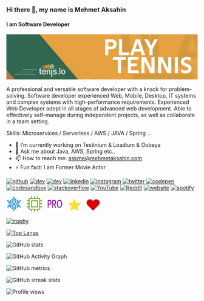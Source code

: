 ### Hi there 👋, my name is Mehmet Aksahin
#### I am Software Developer
![I am Software Developer](https://github.com/mehmetaksahin/mehmetaksahin/blob/main/banner.png)

A professional and versatile software developer with a knack
for problem-solving. Software developer experienced Web, Mobile, Desktop, IT systems and complex systems with high-performance requirements. Experienced Web Developer adept in all stages of advanced web development. Able to effectively self-manage during independent projects, as well as collaborate in a team setting.

Skills: Microservices / Serverless / AWS / JAVA / Spring ...

- 🔭 I’m currently working on Testinium & Loadium & Oobeya 
- 💬 Ask me about Java, AWS, Spring etc.. 
- 📫 How to reach me: askme@mehmetaksahin.com 
- ⚡ Fun fact: I am Former Movie Actor 


[<img src='https://cdn.jsdelivr.net/npm/simple-icons@3.0.1/icons/github.svg' alt='github' height='40'>](https://github.com/mehmetaksahin)  [<img src='https://cdn.jsdelivr.net/npm/simple-icons@3.0.1/icons/dev-dot-to.svg' alt='dev' height='40'>](https://dev.to/mehmetaksahin)  [<img src='https://cdn.jsdelivr.net/npm/simple-icons@3.0.1/icons/hashnode.svg' alt='dev' height='40'>](https://hashnode.com/@mehmetaksahin)  [<img src='https://cdn.jsdelivr.net/npm/simple-icons@3.0.1/icons/linkedin.svg' alt='linkedin' height='40'>](https://www.linkedin.com/in/mehmetaksahin/)  [<img src='https://cdn.jsdelivr.net/npm/simple-icons@3.0.1/icons/instagram.svg' alt='instagram' height='40'>](https://www.instagram.com/memoxwfalcon/)  [<img src='https://cdn.jsdelivr.net/npm/simple-icons@3.0.1/icons/twitter.svg' alt='twitter' height='40'>](https://twitter.com/memox_wfalcon)  [<img src='https://cdn.jsdelivr.net/npm/simple-icons@3.0.1/icons/codepen.svg' alt='codepen' height='40'>](https://codepen.io/mehmetaksahin)  [<img src='https://cdn.jsdelivr.net/npm/simple-icons@3.0.1/icons/codesandbox.svg' alt='codesandbox' height='40'>](https://codesandbox.io/u/mehmet.aksahin)  [<img src='https://cdn.jsdelivr.net/npm/simple-icons@3.0.1/icons/stackoverflow.svg' alt='stackoverflow' height='40'>](https://stackoverflow.com/users/10612786)  [<img src='https://cdn.jsdelivr.net/npm/simple-icons@3.0.1/icons/youtube.svg' alt='YouTube' height='40'>](https://www.youtube.com/channel/UCaw8XT3h06IHfiooIma3J_g)  [<img src='https://cdn.jsdelivr.net/npm/simple-icons@3.0.1/icons/reddit.svg' alt='Reddit' height='40'>](https://www.reddit.com/user/mehmet_aksahin)  [<img src='https://cdn.jsdelivr.net/npm/simple-icons@3.0.1/icons/icloud.svg' alt='website' height='40'>](https://mehmetaksahin.com/)  [<img src='https://cdn.jsdelivr.net/npm/simple-icons@3.0.1/icons/spotify.svg' alt='spotify' height='40'>](https://open.spotify.com/playlist/2i9Vz6M5HgoLGGAohFhG78)  

<a href='https://archiveprogram.github.com/'><img src='https://raw.githubusercontent.com/acervenky/animated-github-badges/master/assets/acbadge.gif' width='40' height='40'></a> <a href='https://docs.github.com/en/developers'><img src='https://raw.githubusercontent.com/acervenky/animated-github-badges/master/assets/devbadge.gif' width='40' height='40'></a> <a href='https://github.com/pricing'><img src='https://raw.githubusercontent.com/acervenky/animated-github-badges/master/assets/pro.gif' width='40' height='40'></a> <a href='https://stars.github.com/'><img src='https://raw.githubusercontent.com/acervenky/animated-github-badges/master/assets/starbadge.gif' width='35' height='35'></a> <a href='https://docs.github.com/en/github/supporting-the-open-source-community-with-github-sponsors'><img src='https://raw.githubusercontent.com/acervenky/animated-github-badges/master/assets/sponsorbadge.gif' width='35' height='35'></a> 

[![trophy](https://github-profile-trophy.vercel.app/?username=mehmetaksahin)](https://github.com/ryo-ma/github-profile-trophy)

[![Top Langs](https://github-readme-stats.vercel.app/api/top-langs/?username=mehmetaksahin)](https://github.com/anuraghazra/github-readme-stats)

![GitHub stats](https://github-readme-stats.vercel.app/api?username=mehmetaksahin&show_icons=true&count_private=true)  

![GitHub Activity Graph](https://activity-graph.herokuapp.com/graph?username=mehmetaksahin)  

![GitHub metrics](https://metrics.lecoq.io/mehmetaksahin)  

![GitHub streak stats](https://github-readme-streak-stats.herokuapp.com/?user=mehmetaksahin)  

![Profile views](https://gpvc.arturio.dev/mehmetaksahin)  
